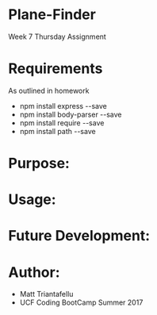 # Plane-Finder
Week 7 Thursday Assignment

# Requirements
As outlined in homework
- npm install express --save
- npm install body-parser --save
- npm install require --save
- npm install path --save

# Purpose:


# Usage:


# Future Development:

# Author:
- Matt Triantafellu
- UCF Coding BootCamp Summer 2017
